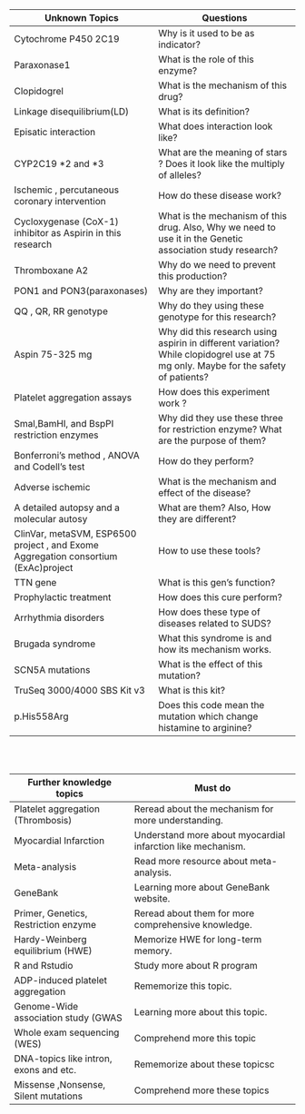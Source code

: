 
| Unknown Topics | Questions |
| --- | --- |
| Cytochrome P450 2C19 | Why is it used to be as indicator? |
| Paraxonase1 | What is the role of this enzyme? |
| Clopidogrel | What is the mechanism of this drug? |
| Linkage disequilibrium(LD)| What is its definition? |
| Episatic interaction| What does interaction look like?|
| CYP2C19 *2 and *3  | What are the meaning of stars ? Does it look like the multiply of alleles? |
| Ischemic , percutaneous coronary intervention | How do these disease work? |
| Cycloxygenase (CoX-1) inhibitor as Aspirin in this research | What is the mechanism of this drug. Also, Why we need to use it in the Genetic association study research?|
| Thromboxane A2 | Why do we need to prevent this production? |
| PON1 and PON3(paraxonases) | Why are they important? |
| QQ , QR, RR genotype |Why do they using these genotype for this research?|
| Aspin 75-325 mg | Why did this research using aspirin in different variation? While clopidogrel use at 75 mg only. Maybe for the safety of patients? |
| Platelet aggregation assays |  How does this experiment work ? |
| Smal,BamHI, and BspPI restriction enzymes | Why did they use these three for restriction enzyme? What are the purpose of them? |
| Bonferroni’s method , ANOVA and Codell’s test |  How do they perform? |
| Adverse ischemic | What is the mechanism and effect of the disease? |
| A detailed autopsy and a molecular autosy |What are them? Also, How they are different?|
| ClinVar, metaSVM, ESP6500 project , and Exome Aggregation consortium (ExAc)project | How to use these tools? 
| TTN gene| What is this gen’s function? 
| Prophylactic treatment | How does this cure perform?
| Arrhythmia disorders | How does these type of diseases related to SUDS?
| Brugada syndrome | What this syndrome is and how its mechanism works.
| SCN5A mutations | What is the effect of this mutation?
| TruSeq 3000/4000 SBS Kit v3 | What is this kit?
| p.His558Arg | Does this code mean the mutation which change histamine to arginine?
<br />
<br />

| Further knowledge topics | Must do |
| --- | --- |   
| Platelet aggregation (Thrombosis)|Reread about the mechanism for more understanding.
| Myocardial Infarction| Understand more about myocardial infarction like mechanism.
| Meta-analysis | Read more resource about meta-analysis.
| GeneBank| Learning more about GeneBank website.
| Primer, Genetics, Restriction enzyme | Reread about them  for more comprehensive knowledge.
| Hardy-Weinberg equilibrium (HWE) | Memorize HWE for long-term memory.
| R and Rstudio | Study more about R program
|ADP-induced platelet aggregation| Rememorize this topic.
| Genome-Wide association study (GWAS | Learning more about this topic.
|Whole exam sequencing (WES)| Comprehend more this topic
|DNA-topics like intron, exons and etc.|Rememorize about these topicsc
|Missense ,Nonsense, Silent mutations| Comprehend more these topics







